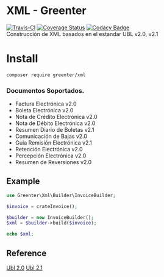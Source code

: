 # XML - Greenter

[![Travis-CI](https://img.shields.io/travis/giansalex/greenter-xml.svg?label=build&branch=master&style=flat-square)](https://travis-ci.org/giansalex/greenter-xml)
[![Coverage Status](https://img.shields.io/coveralls/giansalex/greenter-xml.svg?label=coveralls&style=flat-square&branch=master)](https://coveralls.io/github/giansalex/greenter-xml?branch=master)
[![Codacy Badge](https://api.codacy.com/project/badge/Grade/bc6f0b348aec4b5db956815ccbc32daa)](https://www.codacy.com/app/giansalex/greenter-xml?utm_source=github.com&amp;utm_medium=referral&amp;utm_content=giansalex/greenter-xml&amp;utm_campaign=Badge_Grade)  
Construcción de XML basados en el estandar UBL v2.0, v2.1

# Install
```bash
composer require greenter/xml
```

### Documentos Soportados.

* Factura Electrónica v2.0
* Boleta Electrónica v2.0
* Nota de Crédito Electrónica v2.0
* Nota de Débito Electrónica v2.0
* Resumen Diario de Boletas v2.1
* Comunicación de Bajas v2.0
* Guia Remisión Electrónica v2.1
* Retención Electrónica v2.0
* Percepción Electrónica v2.0
* Resumen de Reversiones v2.0

## Example

```php
use Greenter\Xml\Builder\InvoiceBuilder;

$invoice = crateInvoice();

$builder = new InvoiceBuilder();
$xml = $builder->build($invoice);

echo $xml;
```

## Reference
[Ubl 2.0](http://www.datypic.com/sc/ubl20/)
[Ubl 2.1](http://www.datypic.com/sc/ubl21/)
